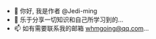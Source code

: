 - 👋 你好, 我是作者 @Jedi-ming
- 👀 乐于分享一切知识和自己所学习到的...
- 📫 如有需要联系我的邮箱 whmgoing@qq.com...

<!---
GOOD LUCKY
--->
